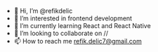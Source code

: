 - 👋 Hi, I’m @refikdelic
- 👀 I’m interested in frontend development
- 🌱 I’m currently learning React and React Native
- 💞️ I’m looking to collaborate on //
- 📫 How to reach me refik.delic7@gmail.com

<!---
refikdelic/refikdelic is a ✨ special ✨ repository because its `README.md` (this file) appears on your GitHub profile.
You can click the Preview link to take a look at your changes.
--->
